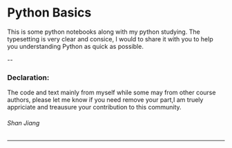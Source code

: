 # Python Basics
 
This is some python notebooks along with my python studying. The typesetting is very clear and consice, I would to share it with you to help you understanding Python as quick as possible.

--
### Declaration:
The code and text mainly from myself while some may from other course authors, please let me know if you need remove your part,I am truely appriciate and treausure your contribution to this community.

###### Shan Jiang
---